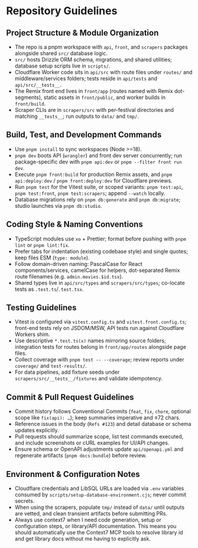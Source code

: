 # Repository Guidelines

## Project Structure & Module Organization
- The repo is a pnpm workspace with `api`, `front`, and `scrapers` packages alongside shared `src/` database logic.
- `src/` hosts Drizzle ORM schema, migrations, and shared utilities; database setup scripts live in `scripts/`.
- Cloudflare Worker code sits in `api/src` with route files under `routes/` and middleware/services folders; tests reside in `api/tests` and `api/src/__tests__`.
- The Remix front end lives in `front/app` (routes named with Remix dot-segments), static assets in `front/public`, and worker builds in `front/build`.
- Scraper CLIs are in `scrapers/src` with per-festival directories and matching `__tests__`; run outputs to `data/` and `tmp/`.

## Build, Test, and Development Commands
- Use `pnpm install` to sync workspaces (Node >=18).
- `pnpm dev` boots API (`wrangler`) and front dev server concurrently; run package-specific dev with `pnpm api:dev` or `pnpm --filter front run dev`.
- Execute `pnpm front:build` for production Remix assets, and `pnpm api:deploy:dev` / `pnpm front:deploy:dev` for Cloudflare previews.
- Run `pnpm test` for the Vitest suite, or scoped variants: `pnpm test:api`, `pnpm test:front`, `pnpm test:scrapers`; append `--watch` locally.
- Database migrations rely on `pnpm db:generate` and `pnpm db:migrate`; studio launches via `pnpm db:studio`.

## Coding Style & Naming Conventions
- TypeScript modules use `xo` + Prettier; format before pushing with `pnpm lint` or `pnpm lint:fix`.
- Prefer tabs for indentation (existing codebase style) and single quotes; keep files ESM (`type: module`).
- Follow domain-driven naming: PascalCase for React components/services, camelCase for helpers, dot-separated Remix route filenames (e.g. `admin.movies.$id.tsx`).
- Shared types live in `api/src/types` and `scrapers/src/types`; co-locate tests as `.test.ts`/`.test.tsx`.

## Testing Guidelines
- Vitest is configured via `vitest.config.ts` and `vitest.front.config.ts`; front-end tests rely on JSDOM/MSW, API tests run against Cloudflare Workers shim.
- Use descriptive `*.test.ts(x)` names mirroring source folders; integration tests for routes belong in `front/app/routes` alongside page files.
- Collect coverage with `pnpm test -- --coverage`; review reports under `coverage/` and `test-results/`.
- For data pipelines, add fixture seeds under `scrapers/src/__tests__/fixtures` and validate idempotency.

## Commit & Pull Request Guidelines
- Commit history follows Conventional Commits (`feat`, `fix`, `chore`, optional scope like `fix(api): …`); keep summaries imperative and ≤72 chars.
- Reference issues in the body (`Refs #123`) and detail database or schema updates explicitly.
- Pull requests should summarize scope, list test commands executed, and include screenshots or cURL examples for UI/API changes.
- Ensure schema or OpenAPI adjustments update `api/openapi.yml` and regenerate artifacts (`pnpm docs:bundle`) before review.

## Environment & Configuration Notes
- Cloudflare credentials and LibSQL URLs are loaded via `.env` variables consumed by `scripts/setup-database-environment.cjs`; never commit secrets.
- When using the scrapers, populate `tmp/` instead of `data/` until outputs are vetted, and clean transient artifacts before submitting PRs.
- Always use context7 when I need code generation, setup or configuration steps, or library/API documentation. This means you should automatically use the Context7 MCP tools to resolve library id and get library docs without me having to explicitly ask.
